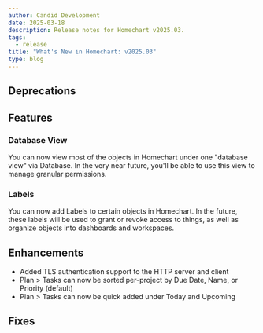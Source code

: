 ```yaml
---
author: Candid Development
date: 2025-03-18
description: Release notes for Homechart v2025.03.
tags:
  - release
title: "What's New in Homechart: v2025.03"
type: blog
---
```


## Deprecations

## Features

### Database View

You can now view most of the objects in Homechart under one "database view" via Database.  In the very near future, you'll be able to use this view to manage granular permissions.

### Labels

You can now add Labels to certain objects in Homechart.  In the future, these labels will be used to grant or revoke access to things, as well as organize objects into dashboards and workspaces.

## Enhancements

- Added TLS authentication support to the HTTP server and client
- Plan > Tasks can now be sorted per-project by Due Date, Name, or Priority (default)
- Plan > Tasks can now be quick added under Today and Upcoming

## Fixes


